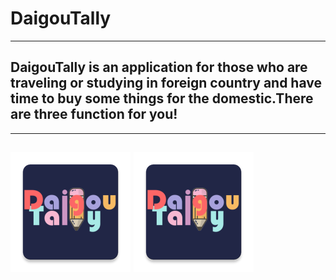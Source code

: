 # DaigouTally
---------------------------------------
## DaigouTally is an application for those who are traveling or studying in foreign country and have time to buy some things for the domestic.There are three function for you!  
----------------------------------------
[![](/app/src/main/res/mipmap-xxxhdpi/ic_launcher.png "Click here to see demo!")][demo]
[![](/app/src/main/res/mipmap-xxxhdpi/ic_launcher.png "我的知乎，欢迎关注")][zhihu]
---------------------------------------

[demo]:https://www.bilibili.com/ "demo"
[zhihu]:https://www.zhihu.com/people/jellywong "我的知乎，欢迎关注"
